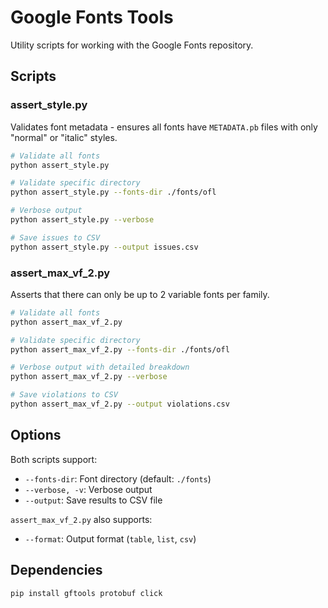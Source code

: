 # Google Fonts Tools

Utility scripts for working with the Google Fonts repository.

## Scripts

### assert_style.py

Validates font metadata - ensures all fonts have `METADATA.pb` files with only "normal" or "italic" styles.

```bash
# Validate all fonts
python assert_style.py

# Validate specific directory
python assert_style.py --fonts-dir ./fonts/ofl

# Verbose output
python assert_style.py --verbose

# Save issues to CSV
python assert_style.py --output issues.csv
```

### assert_max_vf_2.py

Asserts that there can only be up to 2 variable fonts per family.

```bash
# Validate all fonts
python assert_max_vf_2.py

# Validate specific directory
python assert_max_vf_2.py --fonts-dir ./fonts/ofl

# Verbose output with detailed breakdown
python assert_max_vf_2.py --verbose

# Save violations to CSV
python assert_max_vf_2.py --output violations.csv
```

## Options

Both scripts support:
- `--fonts-dir`: Font directory (default: `./fonts`)
- `--verbose, -v`: Verbose output
- `--output`: Save results to CSV file

`assert_max_vf_2.py` also supports:
- `--format`: Output format (`table`, `list`, `csv`)

## Dependencies

```bash
pip install gftools protobuf click
```
